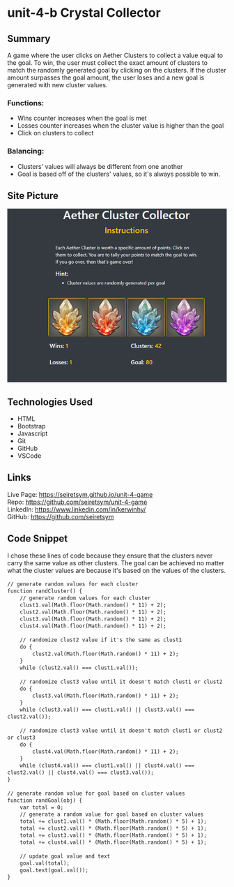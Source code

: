 # unit-4-b Crystal Collector

## Summary
A game where the user clicks on Aether Clusters to collect a value equal to the goal. To win, the user must collect the exact amount of clusters to match the randomly generated goal by clicking on the clusters. If the cluster amount surpasses the goal amount, the user loses and a new goal is generated with new cluster values.

### **Functions:**
- Wins counter increases when the goal is met
- Losses counter increases when the cluster value is higher than the goal
- Click on clusters to collect

### **Balancing:**
- Clusters' values will always be different from one another
- Goal is based off of the clusters' values, so it's always possible to win.

## Site Picture
![Aether Collector](assets/images/readme.PNG)

## Technologies Used
- HTML
- Bootstrap
- Javascript
- Git
- GitHub
- VSCode

## Links
Live Page: https://seiretsym.github.io/unit-4-game<br>
Repo: https://github.com/seiretsym/unit-4-game<br>
LinkedIn: https://www.linkedin.com/in/kerwinhy/<br>
GitHub: https://github.com/seiretsym<br>

## Code Snippet
I chose these lines of code because they ensure that the clusters never carry the same value as other clusters. The goal can be achieved no matter what the cluster values are because it's based on the values of the clusters.
```
// generate random values for each cluster
function randCluster() {
    // generate random values for each cluster
    clust1.val(Math.floor(Math.random() * 11) + 2);
    clust2.val(Math.floor(Math.random() * 11) + 2);
    clust3.val(Math.floor(Math.random() * 11) + 2);
    clust4.val(Math.floor(Math.random() * 11) + 2);

    // randomize clust2 value if it's the same as clust1
    do {
        clust2.val(Math.floor(Math.random() * 11) + 2);
    }
    while (clust2.val() === clust1.val());

    // randomize clust3 value until it doesn't match clust1 or clust2
    do {
        clust3.val(Math.floor(Math.random() * 11) + 2);
    }
    while (clust3.val() === clust1.val() || clust3.val() === clust2.val());

    // randomize clust3 value until it doesn't match clust1 or clust2 or clust3
    do {
        clust4.val(Math.floor(Math.random() * 11) + 2);
    }
    while (clust4.val() === clust1.val() || clust4.val() === clust2.val() || clust4.val() === clust3.val()); 
}

// generate random value for goal based on cluster values
function randGoal(obj) {
    var total = 0;
    // generate a random value for goal based on cluster values
    total += clust1.val() * (Math.floor(Math.random() * 5) + 1);
    total += clust2.val() * (Math.floor(Math.random() * 5) + 1);
    total += clust3.val() * (Math.floor(Math.random() * 5) + 1);
    total += clust4.val() * (Math.floor(Math.random() * 5) + 1);

    // update goal value and text
    goal.val(total);
    goal.text(goal.val());
} 
```